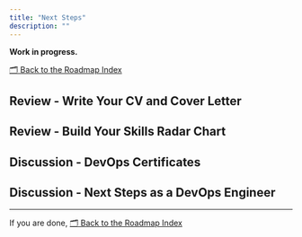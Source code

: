 ```yaml
---
title: "Next Steps"
description: ""
---
```


**Work in progress.**

[🗂 Back to the Roadmap Index](../../getting-started#roadmap-index)

## Review - Write Your CV and Cover Letter

## Review - Build Your Skills   Radar Chart

## Discussion - DevOps Certificates

## Discussion - Next Steps as a DevOps Engineer

---

If you are done, [🗂 Back to the Roadmap Index](../../getting-started#roadmap-index)
